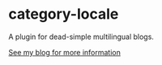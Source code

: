 # category-locale

A plugin for dead-simple multilingual blogs.

[See my blog for more information](https://keita.blog/category-locale/)
